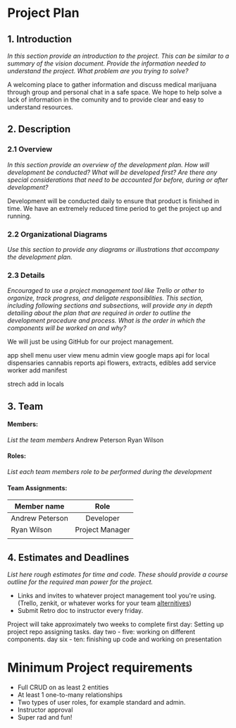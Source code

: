 # Project Plan


## 1. Introduction 
*In this section provide an introduction to the project. This can be similar to a summary of the vision document. Provide the information needed to understand the project. What problem are you trying to solve?*

A welcoming place to gather information and discuss medical marijuana through group and personal chat in a safe space.
We hope to help solve a lack of information in the comunity and to provide clear and easy to understand resources.

## 2. Description


### 2.1 Overview
*In this section provide an overview of the development plan. How will development be conducted? What will be developed first? Are there any special considerations that need to be accounted for before, during or after development?*

Development will be conducted daily to ensure that product is finished in time.
We have an extremely reduced time period to get the project up and running.

### 2.2 Organizational Diagrams
*Use this section to provide any diagrams or illustrations that accompany the development plan.*

### 2.3 Details
_Encouraged to use a project management tool like Trello or other to organize, track progress, and deligate responsiblities._ 
*This section, including following sections and subsections, will provide any in depth detailing about the plan that are required in order to outline the development procedure and process. What is the order in which the components will be worked on and why?*

We will just be using GitHub for our project management.

app shell
menu user view
menu admin view
google maps api for local dispensaries
cannabis reports api flowers, extracts, edibles
add service worker
add manifest

strech
add in locals


## 3. Team


#### Members: 
*List the team members*
Andrew Peterson
Ryan Wilson

#### Roles:
*List each team members role to be performed during the development*
   
#### Team Assignments:

| Member name     | Role                   |
|-----------------|:----------------------:|
| Andrew Peterson | Developer              |
| Ryan Wilson     | Project Manager        |
|             	  |                        |

## 4. Estimates and Deadlines
*List here rough estimates for time and code. These should provide a course outline for the required man power for the project.*
* Links and invites to whatever project management tool you're using. (Trello, zenkit, or whatever works for your team [alternitives](https://www.workzone.com/blog/trello-alternatives/))
* Submit Retro doc to instructor every friday.

Project will take approximately two weeks to complete
first day: Setting up project repo assigning tasks.
day two - five: working on different components.
day six - ten: finishing up code and working on presentation




# Minimum Project requirements
* Full CRUD on as least 2 entities
* At least 1 one-to-many relationships
* Two types of user roles, for example standard and admin.
* Instructor approval
* Super rad and fun!